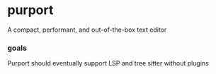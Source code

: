 # purport
A compact, performant, and out-of-the-box text editor

### goals
Purport should eventually support LSP and tree sitter without plugins
